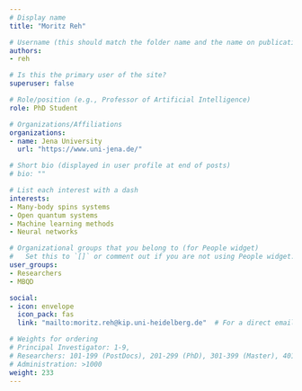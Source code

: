 ```yaml
---
# Display name
title: "Moritz Reh"

# Username (this should match the folder name and the name on publications)
authors:
- reh

# Is this the primary user of the site?
superuser: false

# Role/position (e.g., Professor of Artificial Intelligence)
role: PhD Student

# Organizations/Affiliations
organizations:
- name: Jena University
  url: "https://www.uni-jena.de/"

# Short bio (displayed in user profile at end of posts)
# bio: ""

# List each interest with a dash
interests:
- Many-body spins systems
- Open quantum systems
- Machine learning methods
- Neural networks

# Organizational groups that you belong to (for People widget)
#   Set this to `[]` or comment out if you are not using People widget.
user_groups:
- Researchers
- MBQD

social:
- icon: envelope
  icon_pack: fas
  link: "mailto:moritz.reh@kip.uni-heidelberg.de"  # For a direct email link, use "mailto:test@example.org".

# Weights for ordering
# Principal Investigator: 1-9,
# Researchers: 101-199 (PostDocs), 201-299 (PhD), 301-399 (Master), 401-499 (Bachelor)
# Administration: >1000
weight: 233
---
```

